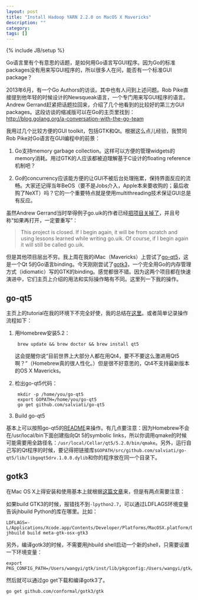 ```yaml
---
layout: post
title: "Install Hadoop YARN 2.2.0 on MacOS X Mavericks"
description: ""
category: 
tags: []
---
```

{% include JB/setup %}

Go语言里有个有意思的话题，是如何用Go语言写GUI程序。因为Go的标准packages没有用来写GUI程序的，所以很多人在问，能否有一个标准GUI package？

2013年6月，有一个Go Authors的访谈。其中也有人问到上述问题。Rob Pike直接提到他年轻的时候设计的Newsqueak语言，一个专门用来写GUI程序的语言。Andrew Gerrand赶紧把话题拉回来，介绍了几个他看到的比较好的第三方GUI packages。这段访谈的缩减版可以在Go的主页里找到：http://blog.golang.org/a-conversation-with-the-go-team

我用过几个比较方便的GUI toolkit，包括GTK和Qt。根据这么点儿经验，我赞同Rob Pike对Go语言在GUI编程中的前景：

1. Go支持memory garbage collection。这样可以方便的管理widgets的memory消耗。用过GTK的人应该都被迫理解基于C设计的floating reference机制吧？

1. Go的concurrency应该能方便的让GUI不被后台处理拖累，保持界面反应的流畅。大家还记得当年BeOS（要不是Jobs介入，Apple本来要收购的；最后收购了NeXT）吗？它的一个重要特点就是使用multithreading技术保证GUI总是有反应。

虽然Andrew Gerrand当时举得例子go.uik的作者已经[把项目关掉了](https://github.com/skelterjohn/go.uik)，并且号称“如果再打开，一定要重写”：

> This project is closed. If I begin again, it will be from scratch and using lessons learned while writing go.uik. Of course, if I begin again it will still be called go.uik.

但是其他项目层出不穷。我上周在我的iMac（Mavericks）上尝试了[go-qt5](https://github.com/salviati/go-qt5)，这是一个Qt 5的Go语言binding。今天刚刚尝试了[gotk3](https://github.com/conformal/gotk3)，一个完全用Go的内存管理方式（idiomatic）写的GTK的binding。感觉都很不错。因为这两个项目都在快速演进中，它们主页上介绍的用法和实际操作略有不同。这里列一下我的操作。

## go-qt5

主页上的tutorial在我的环境下不完全好使，我的总结在[这里](http://cxwangyi.wordpress.com/2014/01/13/programming-qt-5-using-go/)。或者简单记录操作流程如下：

1. 用Homebrew安装5.2：
      
        brew update && brew doctor && brew install qt5

   这会提醒你说“目前世界上大部分人都在用Qt4，要不不要这么激进用Qt5啊？”（Homebrew真的很人性化。）但是很不好意思的，Qt4不支持最新版本的OS X Mavericks。
   
1. 检出go-qt5代码：

        mkdir -p /home/you/go-qt5
        export GOPATH=/home/you/go-qt5
        go get github.com/salviati/go-qt5
        
1. Build go-qt5

基本上可以按照go-qt5的[README](https://github.com/salviati/go-qt5)来操作。有几点要注意：因为Homebrew不会在/usr/local/bin下面创建指向Qt 5的symbolic links，所以你调用qmake的时候可能需要用全路径名：`/usr/local/Cellar/qt5/5.2.0/bin/qmake`。另外，运行自己写的Qt程序的时候，要记得把链接库`$GOPATH/src/github.com/salviati/go-qt5/lib/libgoqt5drv.1.0.0.dylib`和你的程序放在同一个目录下。

## gotk3

在Mac OS X上得安装和使用基本上就根据[这篇文章](https://github.com/conformal/gotk3/wiki/Installing-on-OSX)来，但是有两点需要注意：

如果build GTK3的时候，报错找不到`-lpython2.7`，可以通过LDFLAGS环境变量告诉jhbuild Python的库在哪里。比如：

    LDFLAGS=-L/Applications/Xcode.app/Contents/Developer/Platforms/MacOSX.platform/Developer/SDKs/MacOSX10.8.sdk/usr/lib/ jhbuild build meta-gtk-osx-gtk3
    
另外，编译gotk3的时候，不需要用jhbuild shell启动一个新的shell，只需要设置一下环境变量：

    export PKG_CONFIG_PATH=/Users/wangyi/gtk/inst/lib/pkgconfig:/Users/wangyi/gtk/inst/share/pkgconfig:/usr/lib/pkgconfig    
    
然后就可以通过go get下载和编译gotk3了。

    go get github.com/conformal/gotk3/gtk
    
    